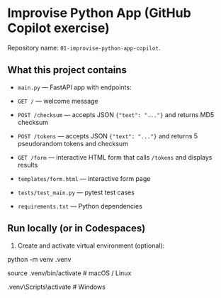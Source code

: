 # Improvise Python App (GitHub Copilot exercise)

Repository name: `01-improvise-python-app-copilot`.

## What this project contains
  
  - `main.py` — FastAPI app with endpoints:

  - `GET /` — welcome message

  - `POST /checksum` — accepts JSON `{"text": "..."}` and returns MD5 checksum

  - `POST /tokens` — accepts JSON `{"text": "..."}` and returns 5 pseudorandom tokens and checksum

  - `GET /form` — interactive HTML form that calls `/tokens` and displays results

  - `templates/form.html` — interactive form page

  - `tests/test_main.py` — pytest test cases

  - `requirements.txt` — Python dependencies

## Run locally (or in Codespaces)

1. Create and activate virtual environment (optional):

python -m venv .venv

source .venv/bin/activate   # macOS / Linux
   
.venv\Scripts\activate      # Windows
